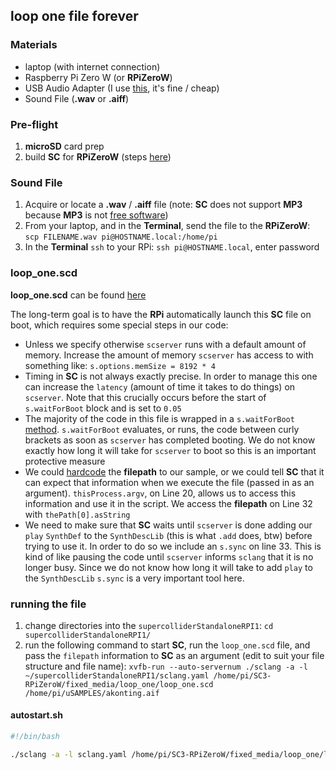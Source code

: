 ## loop one file forever

### Materials
* laptop (with internet connection)
* Raspberry Pi Zero W (or **RPiZeroW**)
* USB Audio Adapter (I use [this](https://www.adafruit.com/product/1475), it's fine / cheap)
* Sound File (**.wav** or **.aiff**)


### Pre-flight

1. **microSD** card prep
2. build **SC** for **RPiZeroW** (steps [here](https://github.com/redFrik/supercolliderStandaloneRPI1))


### Sound File

1. Acquire or locate a **.wav** / **.aiff** file (note: **SC** does not support **MP3** because **MP3** is not [free software](https://en.wikipedia.org/wiki/Free_software))
2. From your laptop, and in the **Terminal**, send the file to the **RPiZeroW**: `scp FILENAME.wav pi@HOSTNAME.local:/home/pi`
3. In the **Terminal** `ssh` to your RPi: `ssh pi@HOSTNAME.local`, enter password


### loop_one.scd

**loop_one.scd** can be found [here](https://github.com/caseyanderson/SC3-RPiZeroW/blob/master/fixed_media/loop_one/loop_one.scd)

The long-term goal is to have the **RPi** automatically launch this **SC** file on boot, which requires some special steps in our code:
* Unless we specify otherwise `scserver` runs with a default amount of memory. Increase the amount of memory `scserver` has access to with something like: `s.options.memSize = 8192 * 4`
* Timing in **SC** is not always exactly precise. In order to manage this one can increase the `latency` (amount of time it takes to do things) on `scserver`. Note that this crucially occurs before the start of `s.waitForBoot` block and is set to `0.05`
* The majority of the code in this file is wrapped in a `s.waitForBoot` [method](https://en.wikipedia.org/wiki/Method_(computer_programming)). `s.waitForBoot` evaluates, or runs, the code between curly brackets as soon as `scserver` has completed booting. We do not know exactly how long it will take for `scserver` to boot so this is an important protective measure
* We could [hardcode](https://en.wikipedia.org/wiki/Hard_coding) the **filepath** to our sample, or we could tell **SC** that it can expect that information when we execute the file (passed in as an argument). `thisProcess.argv`, on Line 20, allows us to access this information and use it in the script. We access the **filepath** on Line 32 with `thePath[0].asString`
* We need to make sure that **SC** waits until `scserver` is done adding our `play` `SynthDef` to the `SynthDescLib` (this is what `.add` does, btw) before trying to use it. In order to do so we include an `s.sync` on line 33. This is kind of like pausing the code until  `scserver` informs `sclang` that it is no longer busy. Since we do not know how long it will take to add `play` to the `SynthDescLib` `s.sync` is a very important tool here.


### running the file

1. change directories into the `supercolliderStandaloneRPI1`: `cd supercolliderStandaloneRPI1/`
2. run the following command to start **SC**, run the `loop_one.scd` file, and pass the `filepath` information to **SC** as an argument (edit to suit your file structure and file name): `xvfb-run --auto-servernum ./sclang -a -l ~/supercolliderStandaloneRPI1/sclang.yaml /home/pi/SC3-RPiZeroW/fixed_media/loop_one/loop_one.scd /home/pi/uSAMPLES/akonting.aif`


#### autostart.sh

```sh
#!/bin/bash

./sclang -a -l sclang.yaml /home/pi/SC3-RPiZeroW/fixed_media/loop_one/loop_one.scd /home/pi/uSAMPLES/akonting.aif

```
